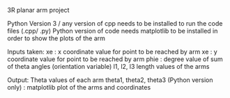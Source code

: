 3R planar arm project

Python Version 3 / any version of cpp needs to be installed to run the code files (.cpp/ .py) 
Python version of code needs matplotlib to be installed in order to show the plots of the arm


Inputs taken:
xe : x coordinate value for point to be reached by arm
xe : y coordinate value for point to be reached by arm
phie : degree value of sum of theta angles (orientation variable)
l1, l2, l3 length values of the arms

Output:
Theta values of each arm
theta1, theta2, theta3
(Python version only) : matplotlib plot of the arms and coordinates
